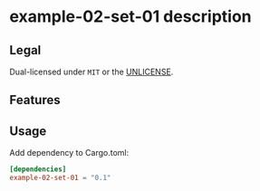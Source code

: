 # example-02-set-01 description

## Legal

Dual-licensed under `MIT` or the [UNLICENSE](http://unlicense.org/).

## Features

## Usage

Add dependency to Cargo.toml:

```toml
[dependencies]
example-02-set-01 = "0.1"
```
